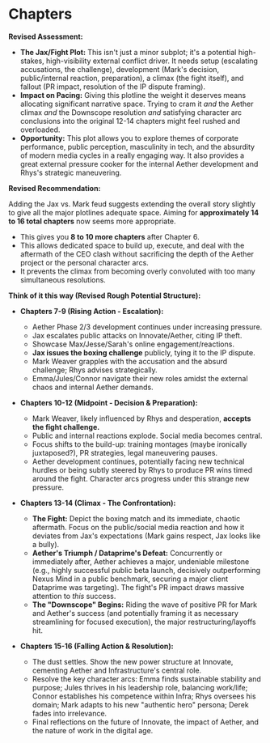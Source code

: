 # Chapters

**Revised Assessment:**

*   **The Jax/Fight Plot:** This isn't just a minor subplot; it's a potential high-stakes, high-visibility external conflict driver. It needs setup (escalating accusations, the challenge), development (Mark's decision, public/internal reaction, preparation), a climax (the fight itself), and fallout (PR impact, resolution of the IP dispute framing).
*   **Impact on Pacing:** Giving this plotline the weight it deserves means allocating significant narrative space. Trying to cram it *and* the Aether climax *and* the Downscope resolution *and* satisfying character arc conclusions into the original 12-14 chapters might feel rushed and overloaded.
*   **Opportunity:** This plot allows you to explore themes of corporate performance, public perception, masculinity in tech, and the absurdity of modern media cycles in a really engaging way. It also provides a great external pressure cooker for the internal Aether development and Rhys's strategic maneuvering.

**Revised Recommendation:**

Adding the Jax vs. Mark feud suggests extending the overall story slightly to give all the major plotlines adequate space. Aiming for **approximately 14 to 16 total chapters** now seems more appropriate.

*   This gives you **8 to 10 more chapters** after Chapter 6.
*   This allows dedicated space to build up, execute, and deal with the aftermath of the CEO clash without sacrificing the depth of the Aether project or the personal character arcs.
*   It prevents the climax from becoming overly convoluted with too many simultaneous resolutions.

**Think of it this way (Revised Rough Potential Structure):**

*   **Chapters 7-9 (Rising Action - Escalation):**
    *   Aether Phase 2/3 development continues under increasing pressure.
    *   Jax escalates public attacks on Innovate/Aether, citing IP theft.
    *   Showcase Max/Jesse/Sarah's online engagement/reactions.
    *   **Jax issues the boxing challenge** publicly, tying it to the IP dispute.
    *   Mark Weaver grapples with the accusation and the absurd challenge; Rhys advises strategically.
    *   Emma/Jules/Connor navigate their new roles amidst the external chaos and internal Aether demands.

*   **Chapters 10-12 (Midpoint - Decision & Preparation):**
    *   Mark Weaver, likely influenced by Rhys and desperation, **accepts the fight challenge.**
    *   Public and internal reactions explode. Social media becomes central.
    *   Focus shifts to the build-up: training montages (maybe ironically juxtaposed?), PR strategies, legal maneuvering pauses.
    *   Aether development continues, potentially facing new technical hurdles or being subtly steered by Rhys to produce PR wins timed around the fight. Character arcs progress under this strange new pressure.

*   **Chapters 13-14 (Climax - The Confrontation):**
    *   **The Fight:** Depict the boxing match and its immediate, chaotic aftermath. Focus on the public/social media reaction and how it deviates from Jax's expectations (Mark gains respect, Jax looks like a bully).
    *   **Aether's Triumph / Dataprime's Defeat:** Concurrently or immediately after, Aether achieves a major, undeniable milestone (e.g., highly successful public beta launch, decisively outperforming Nexus Mind in a public benchmark, securing a major client Dataprime was targeting). The fight's PR impact draws massive attention to *this* success.
    *   **The "Downscope" Begins:** Riding the wave of positive PR for Mark and Aether's success (and potentially framing it as necessary streamlining for focused execution), the major restructuring/layoffs hit.

*   **Chapters 15-16 (Falling Action & Resolution):**
    *   The dust settles. Show the new power structure at Innovate, cementing Aether and Infrastructure's central role.
    *   Resolve the key character arcs: Emma finds sustainable stability and purpose; Jules thrives in his leadership role, balancing work/life; Connor establishes his competence within Infra; Rhys oversees his domain; Mark adapts to his new "authentic hero" persona; Derek fades into irrelevance.
    *   Final reflections on the future of Innovate, the impact of Aether, and the nature of work in the digital age.
